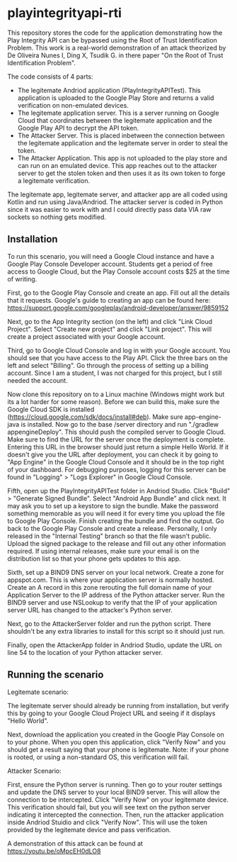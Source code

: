 # playintegrityapi-rti

This repository stores the code for the application demonstrating how the Play Integrity API 
can be bypassed using the Root of Trust Identification Problem. This work is a real-world demonstration 
of an attack theorized by De Oliveira Nunes I, Ding X, Tsudik G. in there paper "On the Root of Trust Identification Problem".

The code consists of 4 parts:
- The legitemate Andriod application (PlayIntegrityAPITest). This application is uploaded to the Google Play Store and returns a valid verification on non-emulated devices.
- The legitemate application server. This is a server running on Google Cloud that coordinates between the legitemate application and the Google Play API to decrypt the API token.
- The Attacker Server. This is placed inbetween the connection between the legitemate application and the legitemate server in order to steal the token.
- The Attacker Application. This app is not uploaded to the play store and can run on an emulated device. This app reaches out to the attacker server to get the stolen token and then uses it as its own token to forge a legitemate verification.

The legitemate app, legitemate server, and attacker app are all coded using Kotlin and run using Java/Andriod. 
The attacker server is coded in Python since it was easier to work with and I could directly pass data VIA raw sockets so nothing gets modified.

## Installation

To run this scenario, you will need a Google Cloud instance and have a Google Play Console Developer account. 
Students get a period of free access to Google Cloud, but the Play Console account costs \$25 at the time of writing.

First, go to the Google Play Console and create an app. Fill out all the details that it requests. Google's guide to creating an app can be found here: https://support.google.com/googleplay/android-developer/answer/9859152

Next, go to the App Integrity section (on the left) and click "Link Cloud Project". Select "Create new project" and click "Link project". 
This will create a project associated with your Google account.

Third, go to Google Cloud Console and log in with your Google account. You should see that you have access to the Play API. 
Click the three bars on the left and select "Billing". Go through the process of setting up a billing account. Since I am a student, I was not charged for this project, but I still needed the account.

Now clone this repository on to a Linux machine (Windows might work but its a lot harder for some reason). 
Before we can build this, make sure the Google Cloud SDK is installed (https://cloud.google.com/sdk/docs/install#deb). Make sure app-engine-java is installed.
Now go to the base /server directory and run "./gradlew appengineDeploy". This should push the compiled server to Google Cloud. 
Make sure to find the URL for the server once the deployment is complete. Entering this URL in the browser should just return a simple Hello World. 
If it doesn't give you the URL after deployment, you can check it by going to "App Engine" in the Google Cloud Console and it should be in the top right of your dashboard.
For debugging purposes, logging for this server can be found in "Logging" > "Logs Explorer" in Google Cloud Console. 

Fifth, open up the PlayIntegrityAPITest folder in Andriod Studio. Click "Build" > "Generate Signed Bundle". Select "Android App Bundle" and click next. 
It may ask you to set up a keystore to sign the bundle. Make the password something memorable as you will need it for every time you upload the file to Google Play Console. 
Finish creating the bundle and find the output. Go back to the Google Play Console and create a release. Personally, I only released in the "Internal Testing" branch
so that the file wasn't public. Upload the signed package to the release and fill out any other information required. If using internal releases, 
make sure your email is on the distribution list so that your phone gets updates to this app. 

Sixth, set up a BIND9 DNS server on your local network. Create a zone for appspot.com. This is where your application server is normally hosted. 
Create an A record in this zone rerouting the full domain name of your Application Server to the IP address of the Python attacker server. 
Run the BIND9 server and use NSLookup to verify that the IP of your application server URL has changed to the attacker's Python server.

Next, go to the AttackerServer folder and run the python script. There shouldn't be any extra libraries to install for this script so it should just run. 

Finally, open the AttackerApp folder in Andriod Studio, update the URL on line 54 to the location of your Python attacker server. 

## Running the scenario

Legitemate scenario:

The legitemate server should already be running from installation, but verify this by going to your Google Cloud Project URL and seeing if it displays "Hello World".

Next, download the application you created in the Google Play Console on to your phone. When you open this application, click "Verify Now" and you should get a result
saying that your phone is legitemate. Note: if your phone is rooted, or using a non-standard OS, this verification will fail.

Attacker Scenario:

First, ensure the Python server is running. Then go to your router settings and update the DNS server to your local BIND9 server. This will allow the connection to be intercepted.
Click "Verify Now" on your legitemate device. This verification should fail, but you will see text on the python server indicating it intercepted the connection.
Then, run the attacker application inside Andriod Stuidio and click "Verify Now". This will use the token provided by the legitemate device and pass verification.

A demonstration of this attack can be found at https://youtu.be/oMpcEH0dLO8